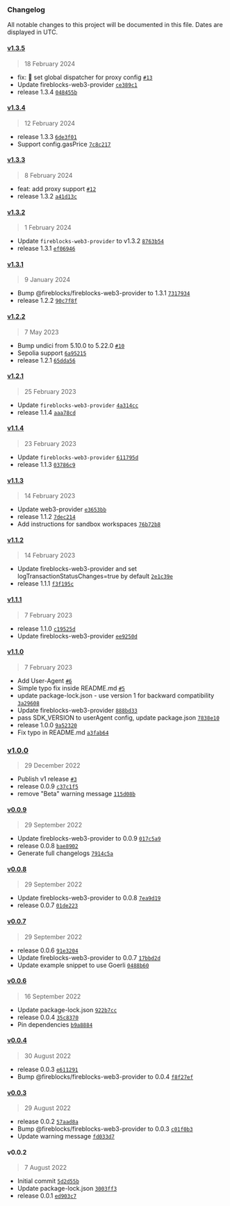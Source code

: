### Changelog

All notable changes to this project will be documented in this file. Dates are displayed in UTC.

#### [v1.3.5](https://github.com/fireblocks/hardhat-fireblocks/compare/v1.3.4...v1.3.5)

> 18 February 2024

- fix: :bug: set global dispatcher for proxy config [`#13`](https://github.com/fireblocks/hardhat-fireblocks/pull/13)
- Update fireblocks-web3-provider [`ce389c1`](https://github.com/fireblocks/hardhat-fireblocks/commit/ce389c1e4e08ea5954576143234d3a6e23fa1052)
- release 1.3.4 [`048455b`](https://github.com/fireblocks/hardhat-fireblocks/commit/048455bed90297d63bb981a869ccc025a29555b3)

#### [v1.3.4](https://github.com/fireblocks/hardhat-fireblocks/compare/v1.3.3...v1.3.4)

> 12 February 2024

- release 1.3.3 [`6de3f01`](https://github.com/fireblocks/hardhat-fireblocks/commit/6de3f016da81c694f4f4e41d03181c3ca046a031)
- Support config.gasPrice [`7c8c217`](https://github.com/fireblocks/hardhat-fireblocks/commit/7c8c2178bdcd35a32dd01e59b64b9bb54052fe33)

#### [v1.3.3](https://github.com/fireblocks/hardhat-fireblocks/compare/v1.3.2...v1.3.3)

> 8 February 2024

- feat: add proxy support [`#12`](https://github.com/fireblocks/hardhat-fireblocks/pull/12)
- release 1.3.2 [`a41d13c`](https://github.com/fireblocks/hardhat-fireblocks/commit/a41d13c4c8b5ea0cb58f3e9fa5eb88da9671eebe)

#### [v1.3.2](https://github.com/fireblocks/hardhat-fireblocks/compare/v1.3.1...v1.3.2)

> 1 February 2024

- Update `fireblocks-web3-provider` to v1.3.2 [`8763b54`](https://github.com/fireblocks/hardhat-fireblocks/commit/8763b54f5f99a2c016e7c45071927933ee8aaa02)
- release 1.3.1 [`ef06946`](https://github.com/fireblocks/hardhat-fireblocks/commit/ef0694693445728f5d5a19c64df455c1975da9dd)

#### [v1.3.1](https://github.com/fireblocks/hardhat-fireblocks/compare/v1.2.2...v1.3.1)

> 9 January 2024

- Bump @fireblocks/fireblocks-web3-provider to 1.3.1 [`7317934`](https://github.com/fireblocks/hardhat-fireblocks/commit/73179348577676e5fc131a69b1ce36ea193efddf)
- release 1.2.2 [`90c7f8f`](https://github.com/fireblocks/hardhat-fireblocks/commit/90c7f8f55e1d269665240c15085b208289d2499c)

#### [v1.2.2](https://github.com/fireblocks/hardhat-fireblocks/compare/v1.2.1...v1.2.2)

> 7 May 2023

- Bump undici from 5.10.0 to 5.22.0 [`#10`](https://github.com/fireblocks/hardhat-fireblocks/pull/10)
- Sepolia support [`6a95215`](https://github.com/fireblocks/hardhat-fireblocks/commit/6a9521537ac307b2d473e4af3e1d1320f7dabbb3)
- release 1.2.1 [`65dda56`](https://github.com/fireblocks/hardhat-fireblocks/commit/65dda56bb360d974bd2f1bf410037934c258162b)

#### [v1.2.1](https://github.com/fireblocks/hardhat-fireblocks/compare/v1.1.4...v1.2.1)

> 25 February 2023

- Update `fireblocks-web3-provider` [`4a314cc`](https://github.com/fireblocks/hardhat-fireblocks/commit/4a314ccfb3d63ce114c831a292f6dccb256b852e)
- release 1.1.4 [`aaa78cd`](https://github.com/fireblocks/hardhat-fireblocks/commit/aaa78cd38ec174bcf0228abc9baf4730646c6f4a)

#### [v1.1.4](https://github.com/fireblocks/hardhat-fireblocks/compare/v1.1.3...v1.1.4)

> 23 February 2023

- Update `fireblocks-web3-provider` [`611795d`](https://github.com/fireblocks/hardhat-fireblocks/commit/611795d3e69f32f8ecd7c925c912f1ba205bda43)
- release 1.1.3 [`03786c9`](https://github.com/fireblocks/hardhat-fireblocks/commit/03786c9536ef68d2029cd27125c194fd54734707)

#### [v1.1.3](https://github.com/fireblocks/hardhat-fireblocks/compare/v1.1.2...v1.1.3)

> 14 February 2023

- Update web3-provider [`e3653bb`](https://github.com/fireblocks/hardhat-fireblocks/commit/e3653bb45bae9e923c5db2e8f707245e2cc2b6d0)
- release 1.1.2 [`7dec214`](https://github.com/fireblocks/hardhat-fireblocks/commit/7dec214f46152df1baa3ea9b27241c1dc07cb3da)
- Add instructions for sandbox workspaces [`76b72b8`](https://github.com/fireblocks/hardhat-fireblocks/commit/76b72b831fe8b7f09473ff295aefd6ff3fc12ec7)

#### [v1.1.2](https://github.com/fireblocks/hardhat-fireblocks/compare/v1.1.1...v1.1.2)

> 14 February 2023

- Update fireblocks-web3-provider and set logTransactionStatusChanges=true by default [`2e1c39e`](https://github.com/fireblocks/hardhat-fireblocks/commit/2e1c39e555da480550d83d3484fa7723d3220188)
- release 1.1.1 [`f3f195c`](https://github.com/fireblocks/hardhat-fireblocks/commit/f3f195c6a725e996a41aaca119d6158c48f3c878)

#### [v1.1.1](https://github.com/fireblocks/hardhat-fireblocks/compare/v1.1.0...v1.1.1)

> 7 February 2023

- release 1.1.0 [`c19525d`](https://github.com/fireblocks/hardhat-fireblocks/commit/c19525d6877efe49351a503c59e7576140571594)
- Update fireblocks-web3-provider [`ee9250d`](https://github.com/fireblocks/hardhat-fireblocks/commit/ee9250d80892c8b5d835e7eb36f53470c2b00a1a)

#### [v1.1.0](https://github.com/fireblocks/hardhat-fireblocks/compare/v1.0.0...v1.1.0)

> 7 February 2023

- Add User-Agent [`#6`](https://github.com/fireblocks/hardhat-fireblocks/pull/6)
- Simple typo fix inside README.md [`#5`](https://github.com/fireblocks/hardhat-fireblocks/pull/5)
- update package-lock.json - use version 1 for backward compatibility [`3a29608`](https://github.com/fireblocks/hardhat-fireblocks/commit/3a29608dcf83f4b07d2834c3c3aae54dec1b9f11)
- Update fireblocks-web3-provider [`888bd33`](https://github.com/fireblocks/hardhat-fireblocks/commit/888bd337e3f8bbddeafd52c2ca189d864fc93f82)
- pass SDK_VERSION to userAgent config, update package.json [`7838e10`](https://github.com/fireblocks/hardhat-fireblocks/commit/7838e10e861c3aa00dc8667238e80d3c377f569b)
- release 1.0.0 [`9a52320`](https://github.com/fireblocks/hardhat-fireblocks/commit/9a5232017f4e080a93691e62f78bafe63b54c4fe)
- Fix typo in README.md [`a3fab64`](https://github.com/fireblocks/hardhat-fireblocks/commit/a3fab6402f92f8f8a2bed9090354e8380218a685)

### [v1.0.0](https://github.com/fireblocks/hardhat-fireblocks/compare/v0.0.9...v1.0.0)

> 29 December 2022

- Publish v1 release [`#3`](https://github.com/fireblocks/hardhat-fireblocks/pull/3)
- release 0.0.9 [`c37c1f5`](https://github.com/fireblocks/hardhat-fireblocks/commit/c37c1f51e43368624a3d14c9576a9803dcbdece1)
- remove "Beta" warning message [`115d08b`](https://github.com/fireblocks/hardhat-fireblocks/commit/115d08b923e217ba3bcbe46974c7adf2476209b1)

#### [v0.0.9](https://github.com/fireblocks/hardhat-fireblocks/compare/v0.0.8...v0.0.9)

> 29 September 2022

- Update fireblocks-web3-provider to 0.0.9 [`017c5a9`](https://github.com/fireblocks/hardhat-fireblocks/commit/017c5a97aba175b483c04e5e976bd8a46f7b62a0)
- release 0.0.8 [`bae8902`](https://github.com/fireblocks/hardhat-fireblocks/commit/bae890280799027c0b1fbeb9994ab954914b382a)
- Generate full changelogs [`7914c5a`](https://github.com/fireblocks/hardhat-fireblocks/commit/7914c5a7a318c07b264e5a457cb4103778c81159)

#### [v0.0.8](https://github.com/fireblocks/hardhat-fireblocks/compare/v0.0.7...v0.0.8)

> 29 September 2022

- Update fireblocks-web3-provider to 0.0.8 [`7ea9d19`](https://github.com/fireblocks/hardhat-fireblocks/commit/7ea9d19f4570ceeda08c4fb98612178da1c6aa3f)
- release 0.0.7 [`01de223`](https://github.com/fireblocks/hardhat-fireblocks/commit/01de223d7942e6821ef19ad67c801f361ccdceba)

#### [v0.0.7](https://github.com/fireblocks/hardhat-fireblocks/compare/v0.0.6...v0.0.7)

> 29 September 2022

- release 0.0.6 [`91e3204`](https://github.com/fireblocks/hardhat-fireblocks/commit/91e3204d5841af1e66b69205fde028f747a3adff)
- Update fireblocks-web3-provider to 0.0.7 [`17bbd2d`](https://github.com/fireblocks/hardhat-fireblocks/commit/17bbd2dec07313f5f611abadc0056e15367fcf54)
- Update example snippet to use Goerli [`0488b60`](https://github.com/fireblocks/hardhat-fireblocks/commit/0488b602a38fc5bd36fd0f634099d741749e4d75)

#### [v0.0.6](https://github.com/fireblocks/hardhat-fireblocks/compare/v0.0.4...v0.0.6)

> 16 September 2022

- Update package-lock.json [`922b7cc`](https://github.com/fireblocks/hardhat-fireblocks/commit/922b7ccbe47cf45660dfda4c6c06b883b0ff9017)
- release 0.0.4 [`35c8370`](https://github.com/fireblocks/hardhat-fireblocks/commit/35c8370e000a9a3a591e5c4e4bc2e205890a1d04)
- Pin dependencies [`b9a8884`](https://github.com/fireblocks/hardhat-fireblocks/commit/b9a888480542091e0b0fca563889fc510a25543e)

#### [v0.0.4](https://github.com/fireblocks/hardhat-fireblocks/compare/v0.0.3...v0.0.4)

> 30 August 2022

- release 0.0.3 [`e611291`](https://github.com/fireblocks/hardhat-fireblocks/commit/e611291de642d0b9affbac242ee9d71659d698a9)
- Bump @fireblocks/fireblocks-web3-provider to 0.0.4 [`f8f27ef`](https://github.com/fireblocks/hardhat-fireblocks/commit/f8f27efc77eb894007b0e37e490f5d207f124a98)

#### [v0.0.3](https://github.com/fireblocks/hardhat-fireblocks/compare/v0.0.2...v0.0.3)

> 29 August 2022

- release 0.0.2 [`57aad8a`](https://github.com/fireblocks/hardhat-fireblocks/commit/57aad8ad4955fb57bd1e97b0dcf05bf13fc886e4)
- Bump @fireblocks/fireblocks-web3-provider to 0.0.3 [`c01f0b3`](https://github.com/fireblocks/hardhat-fireblocks/commit/c01f0b31df6c3ee78929fd46c39d29f1c8f86785)
- Update warning message [`fd033d7`](https://github.com/fireblocks/hardhat-fireblocks/commit/fd033d7d6a896f7f1b0684d3c54a695bd65364c9)

#### v0.0.2

> 7 August 2022

- Initial commit [`5d2d55b`](https://github.com/fireblocks/hardhat-fireblocks/commit/5d2d55b2120018217fea95f933c21a84bd296512)
- Update package-lock.json [`3003ff3`](https://github.com/fireblocks/hardhat-fireblocks/commit/3003ff31d0d08f3927345f4a67fcc6a447082abf)
- release 0.0.1 [`ed903c7`](https://github.com/fireblocks/hardhat-fireblocks/commit/ed903c7e567261dd4526d747169f4003de5b456f)
